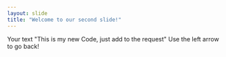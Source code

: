 ```yaml
---
layout: slide
title: "Welcome to our second slide!"
---
```

Your text "This is my new Code, just add to the request"
Use the left arrow to go back!
